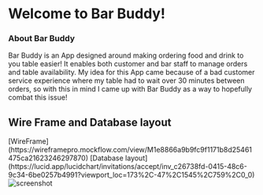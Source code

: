 <h1> Welcome to Bar Buddy! </h1>

<h3>About Bar Buddy</h3>

<p>Bar Buddy is an App designed around making ordering food and drink to you table easier! It enables both customer and bar staff to manage orders and table availability. My idea for this App came because of a bad customer service experience where my table had to wait over 30  minutes between orders, so with this in mind I came up with Bar Buddy as a way to hopefully combat this issue!</p>

<h2>Wire Frame and Database layout</h2>
[WireFrame](https://wireframepro.mockflow.com/view/M1e8866a9b9fc9f1171b8d25461475ca21623246297870)
[Database layout](https://lucid.app/lucidchart/invitations/accept/inv_c26738fd-0415-48c6-9c34-6be0257b4991?viewport_loc=173%2C-47%2C1545%2C759%2C0_0)

<img src="https://i.postimg.cc/Hs5QRz3B/Bar-Buddy-screenshot.png" alt="screenshot" />
